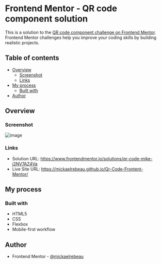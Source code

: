 # Frontend Mentor - QR code component solution

This is a solution to the [QR code component challenge on Frontend Mentor](https://www.frontendmentor.io/challenges/qr-code-component-iux_sIO_H). Frontend Mentor challenges help you improve your coding skills by building realistic projects. 

## Table of contents

- [Overview](#overview)
  - [Screenshot](#screenshot)
  - [Links](#links)
- [My process](#my-process)
  - [Built with](#built-with)
- [Author](#author)

## Overview

### Screenshot
![image](https://user-images.githubusercontent.com/75978618/226439471-9b4ee768-103a-435c-a18c-0d5acdf6d7f4.png)

### Links

- Solution URL: https://www.frontendmentor.io/solutions/qr-code-mike-j2NV7AZ4Va
- Live Site URL: https://mickaelrebeau.github.io/Qr-Code-Frontent-Mentor/

## My process

### Built with

- HTML5
- CSS
- Flexbox
- Mobile-first workflow


## Author

- Frontend Mentor - [@mickaelrebeau](https://www.frontendmentor.io/profile/mickaelrebeau)
